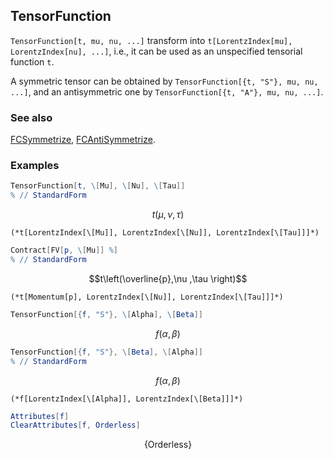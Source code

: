 ## TensorFunction

`TensorFunction[t, mu, nu, ...]` transform into `t[LorentzIndex[mu], LorentzIndex[nu], ...]`, i.e., it can be used as an unspecified tensorial function `t`.

A symmetric tensor can be obtained by `TensorFunction[{t, "S"}, mu, nu, ...]`, and an antisymmetric one by `TensorFunction[{t, "A"}, mu, nu, ...]`.

### See also

[FCSymmetrize](FCSymmetrize), [FCAntiSymmetrize](FCAntiSymmetrize).

### Examples

```mathematica
TensorFunction[t, \[Mu], \[Nu], \[Tau]]
% // StandardForm
```

$$t(\mu ,\nu ,\tau )$$

```
(*t[LorentzIndex[\[Mu]], LorentzIndex[\[Nu]], LorentzIndex[\[Tau]]]*)
```

```mathematica
Contract[FV[p, \[Mu]] %]
% // StandardForm
```

$$t\left(\overline{p},\nu ,\tau \right)$$

```
(*t[Momentum[p], LorentzIndex[\[Nu]], LorentzIndex[\[Tau]]]*)
```

```mathematica
TensorFunction[{f, "S"}, \[Alpha], \[Beta]]
```

$$f(\alpha ,\beta )$$

```mathematica
TensorFunction[{f, "S"}, \[Beta], \[Alpha]]
% // StandardForm
```

$$f(\alpha ,\beta )$$

```
(*f[LorentzIndex[\[Alpha]], LorentzIndex[\[Beta]]]*)
```

```mathematica
Attributes[f]
ClearAttributes[f, Orderless]
```

$$\{\text{Orderless}\}$$